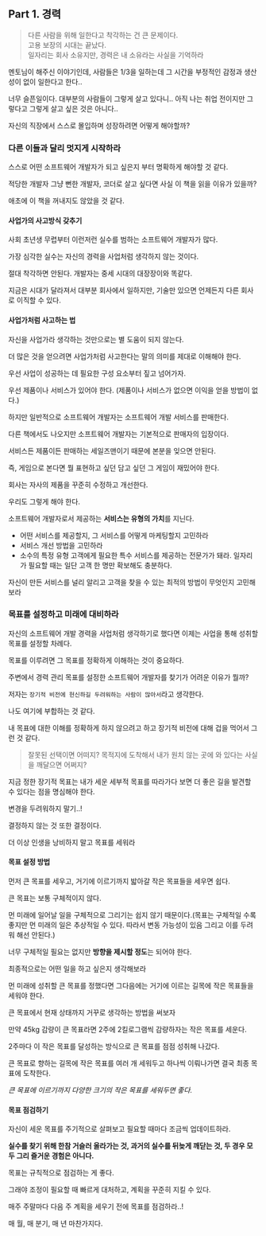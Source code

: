 ## Part 1. 경력

> 다른 사람을 위해 일한다고 착각하는 건 큰 문제이다.  
> 고용 보장의 시대는 끝났다.  
> 일자리는 회사 소유지만, 경력은 내 소유라는 사실을 기억하라

멘토님이 해주신 이야기인데, 사람들은 1/3을 일하는데 그 시간을 부정적인 감정과 생산성이 없이 일한다고 한다..

너무 슬픈일이다. 대부분의 사람들이 그렇게 살고 있다니.. 아직 나는 취업 전이지만 그렇다고 그렇게 살고 싶은 것은 아니다..

자신의 직장에서 스스로 몰입하며 성장하려면 어떻게 해야할까?

### 다른 이들과 달리 멋지게 시작하라

스스로 어떤 소프트웨어 개발자가 되고 싶은지 부터 명확하게 해야할 것 같다.

적당한 개발자 그냥 뻔한 개발자, 코더로 살고 싶다면 사실 이 책을 읽을 이유가 있을까?

애초에 이 책을 꺼내지도 않았을 것 같다.

#### 사업가의 사고방식 갖추기

사회 초년생 무렵부터 이런저런 실수를 범하는 소프트웨어 개발자가 많다.

가장 심각한 실수는 자신의 경력을 사업처럼 생각하지 않는 것이다.

절대 착각하면 안된다. 개발자는 중세 시대의 대장장이와 똑같다.

지금은 시대가 달라져서 대부분 회사에서 일하지만, 기술만 있으면 언제든지 다른 회사로 이직할 수 있다.

#### 사업가처럼 사고하는 법

자신을 사업가라 생각하는 것만으로는 별 도움이 되지 않는다.

더 많은 것을 얻으려면 사업가처럼 사고한다는 말의 의미를 제대로 이해해야 한다.

우선 사업이 성공하는 데 필요한 구성 요소부터 짚고 넘어가자.

우선 제품이나 서비스가 있어야 한다. (제품이나 서비스가 없으면 이익을 얻을 방법이 없다.)

하지만 일반적으로 소프트웨어 개발자는 소프트웨어 개발 서비스를 판매한다.

다른 책에서도 나오지만 소프트웨어 개발자는 기본적으로 판매자의 입장이다.

서비스든 제품이든 판매하는 세일즈맨이기 때문에 본분을 잊으면 안된다.

즉, 게임으로 본다면 뭘 표현하고 싶던 담고 싶던 그 게임이 재밌어야 한다.

회사는 자사의 제품을 꾸준히 수정하고 개선한다.

우리도 그렇게 해야 한다.

소프트웨어 개발자로서 제공하는 **서비스는 유형의 가치**를 지닌다.

- 어떤 서비스를 제공할지, 그 서비스를 어떻게 마케팅할지 고민하라
- 서비스 개선 방법을 고민하라
- 소수의 특정 유형 고객에게 필요한 특수 서비스를 제공하는 전문가가 돼라. 일자리가 필요할 때는 일단 고객 한 명만 확보해도 충분하다.

자신이 만든 서비스를 널리 알리고 고객을 찾을 수 있는 최적의 방법이 무엇인지 고민해보라

### 목표를 설정하고 미래에 대비하라

자신의 소프트웨어 개발 경력을 사업처럼 생각하기로 했다면 이제는 사업을 통해 성취할 목표를 설정할 차례다.

목표를 이루려면 그 목표를 정확하게 이해하는 것이 중요하다.

주변에서 경력 관리 목표를 설정한 소프트웨어 개발자를 찾기가 어려운 이유가 뭘까?

저자는 `장기적 비전에 헌신하길 두려워하는 사람이 많아서`라고 생각한다.

나도 여기에 부합하는 것 같다.

내 목표에 대한 이해를 정확하게 하지 않으려고 하고 장기적 비전에 대해 겁을 먹어서 그런 것 같다.

> 잘못된 선택이면 어떠지? 목적지에 도착해서 내가 원치 않는 곳에 와 있다는 사실을 깨달으면 어쩌지?

지금 정한 장기적 목표는 내가 세운 세부적 목표를 따라가다 보면 더 좋은 길을 발견할 수 있다는 점을 명심해야 한다.

변경을 두려워하지 말기..!

결정하지 않는 것 또한 결정이다.

더 이상 인생을 낭비하지 말고 목표를 세워라

#### 목표 설정 방법

먼저 큰 목표를 세우고, 거기에 이르기까지 밟아갈 작은 목표들을 세우면 쉽다.

큰 목표는 보통 구체적이지 않다.

먼 미래에 일어날 일을 구체적으로 그리기는 쉽지 않기 때문이다.(목표는 구체적일 수록 좋지만 먼 미래의 일은 추상적일 수 있다. 따라서 변동 가능성이 있음 그리고 이를 두려워 해선 안된다.)

너무 구체적일 필요는 없지만 **방향을 제시할 정도**는 되어야 한다.  

최종적으로는 어떤 일을 하고 싶은지 생각해보라

먼 미래에 성취할 큰 목표를 정했다면 그다음에는 거기에 이르는 길목에 작은 목표들을 세워야 한다.

큰 목표에서 현재 상태까지 거꾸로 생각하는 방법을 써보자

만약 45kg 감량이 큰 목표라면 2주에 2킬로그램씩 감량하자는 작은 목표를 세운다.

2주마다 이 작은 목표를 달성하는 방식으로 큰 목표를 점점 성취해 나갔다.

큰 목표로 향하는 길목에 작은 목표를 여러 개 세워두고 하나씩 이뤄나가면 결국 최종 목표에 도착한다.

*큰 목표에 이르기까지 다양한 크기의 작은 목표를 세워두면 좋다.*

#### 목표 점검하기

자신이 세운 목표를 주기적으로 살펴보고 필요할 때마다 조금씩 업데이트하라.

**실수를 찾기 위해 한참 거슬러 올라가는 것, 과거의 실수를 뒤늦게 깨닫는 것, 두 경우 모두 그리 즐거운 경험은 아니다.**

목표는 규칙적으로 점검하는 게 좋다.

그래야 조정이 필요할 때 빠르게 대처하고, 계획을 꾸준히 지킬 수 있다.

매주 주말마다 다음 주 계획을 세우기 전에 목표를 점검하라..!

매 월, 매 분기, 매 년 마찬가지다.
